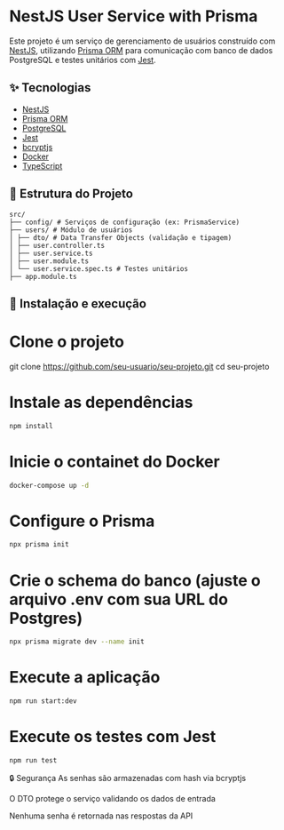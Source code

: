 # NestJS User Service with Prisma

Este projeto é um serviço de gerenciamento de usuários construído com [NestJS](https://nestjs.com/), utilizando [Prisma ORM](https://www.prisma.io/) para comunicação com banco de dados PostgreSQL e testes unitários com [Jest](https://jestjs.io/).

## ✨ Tecnologias

- [NestJS](https://nestjs.com/)
- [Prisma ORM](https://www.prisma.io/)
- [PostgreSQL](https://www.postgresql.org/)
- [Jest](https://jestjs.io/)
- [bcryptjs](https://www.npmjs.com/package/bcryptjs)
- [Docker](https://www.docker.com/)
- [TypeScript](https://www.typescriptlang.org)

## 📁 Estrutura do Projeto
```plaintext
src/
├── config/ # Serviços de configuração (ex: PrismaService)
├── users/ # Módulo de usuários
│ ├── dto/ # Data Transfer Objects (validação e tipagem)
│ ├── user.controller.ts
│ ├── user.service.ts
│ ├── user.module.ts
│ └── user.service.spec.ts # Testes unitários
├── app.module.ts

```

## 🚀 Instalação e execução


# Clone o projeto
git clone https://github.com/seu-usuario/seu-projeto.git
cd seu-projeto

# Instale as dependências
```bash
npm install
```

# Inicie o containet do Docker
```bash
docker-compose up -d
```

# Configure o Prisma
```bash
npx prisma init
```

# Crie o schema do banco (ajuste o arquivo .env com sua URL do Postgres)
```bash
npx prisma migrate dev --name init
```

# Execute a aplicação
```bash
npm run start:dev
```

# Execute os testes com Jest
```bash
npm run test
```

🔒 Segurança
As senhas são armazenadas com hash via bcryptjs

O DTO protege o serviço validando os dados de entrada

Nenhuma senha é retornada nas respostas da API


